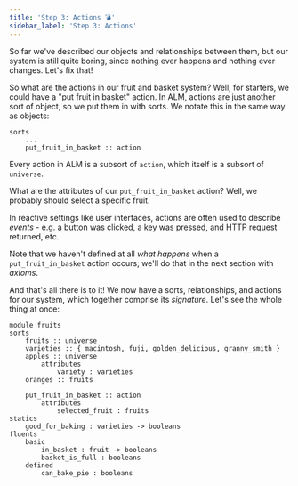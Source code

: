 ```yaml
---
title: 'Step 3: Actions 💣'
sidebar_label: 'Step 3: Actions'
---
```


So far we've described our objects and relationships between them,
but our system is still quite boring, since nothing ever happens and
nothing ever changes. Let's fix that!

So what are the actions in our fruit and basket system? Well, for starters,
we could have a "put fruit in basket" action. In ALM, actions are just
another sort of object, so we put them in with sorts.
We notate this in the same
way as objects:

```alm
sorts
    ...
    put_fruit_in_basket :: action
```

Every action in ALM is a subsort of `action`, which itself is a subsort
of `universe`.

What are the attributes of our `put_fruit_in_basket` action? Well, we probably
should select a specific fruit.


In reactive settings like user interfaces, actions are often used to describe
_events_ - e.g. a button was clicked, a key was pressed, and HTTP request returned,
etc.

Note that we haven't defined at all _what happens_ when a `put_fruit_in_basket` action
occurs; we'll do that in the next section with _axioms_.

And that's all there is to it! We now have a sorts, relationships, and actions for
our system, which together comprise its _signature_. Let's see the whole thing at once:

```alm
module fruits
sorts
    fruits :: universe
    varieties :: { macintosh, fuji, golden_delicious, granny_smith }
    apples :: universe
        attributes
            variety : varieties
    oranges :: fruits
    
    put_fruit_in_basket :: action
        attributes
            selected_fruit : fruits
statics
    good_for_baking : varieties -> booleans
fluents
    basic
        in_basket : fruit -> booleans
        basket_is_full : booleans
    defined
        can_bake_pie : booleans

```
